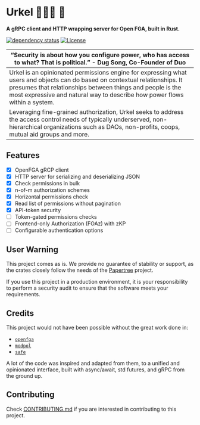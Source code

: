 # <h1> Urkel 👨🏾‍🔬 🦀 </h1>

<p><strong>A gRPC client and HTTP wrapping server for Open FGA, built in Rust.</strong></p>

[![dependency status](https://deps.rs/repo/github/akwaaba-xyz/urkel/status.svg?style=flat-square)](https://deps.rs/repo/github/akwaaba-xyz/urkel) [![License](https://img.shields.io/badge/License-Apache_2.0-blue.svg)](https://opensource.org/licenses/Apache-2.0)

| “Security is about how you configure power, who has access to what? That is political.” - Dug Song, Co-Founder of Duo |
| ------------------------------------------------------------------------------------------------------------------------------------------------------------------------------------------------------------------------------------------------------------------- |
| Urkel is an opinionated permissions engine for expressing what users and objects can do based on contextual relationships. It presumes that relationships between things and people is the most expressive and natural way to describe how power flows within a system. |
| Leveraging fine-grained authorization, Urkel seeks to address the access control needs of typically underserved, non-hierarchical organizations such as DAOs, non-profits, coops, mutual aid groups and more. |


## Features

-   [x] OpenFGA gRCP client
-   [x] HTTP server for serializing and deserializing JSON
-   [x] Check permissions in bulk
-   [x] n-of-m authorization schemes
-   [x] Horizontal permissions check 
-   [x] Read list of permissions without pagination
-   [x] API-token security
-   [ ] Token-gated permissions checks
-   [ ] Frontend-only Authorization (FOAz) with zKP
-   [ ] Configurable authentication options

## User Warning

This project comes as is. We provide no guarantee of stability or support, as the crates closely follow the needs of the [Papertree]([https://](https://papertree.earth/)) project.

If you use this project in a production environment, it is your responsibility to perform a security audit to ensure that the software meets your requirements.


## Credits

This project would not have been possible without the great work done in:

-   [`openfga`](https://github.com/openfga/openfga/)
-   [`modpol`](https://gitlab.com/medlabboulder/modpol/)
-   [`safe`](https://github.com/safe-global/safe-contracts/)

A lot of the code was inspired and adapted from them, to a unified and opinionated interface,
built with async/await, std futures, and gRPC from the ground up.

## Contributing

Check [CONTRIBUTING.md](CONTRIBUTING.md) if you are interested in contributing to this project.
